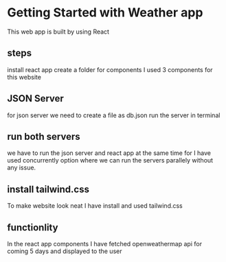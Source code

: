 # Getting Started with Weather app

This web app is built by using React

## steps

install react app
create a folder for components
I used 3 components for this website

## JSON Server

for json server we need to create a file as db.json
run the server in terminal

## run both servers

we have to run the json server and react app at the same time for I have used concurrently option
where we can run the servers parallely without any issue.

## install tailwind.css

To make website look neat I have install and used tailwind.css

## functionlity

In the react app components I have fetched openweathermap api for coming 5 days
and displayed to the user
